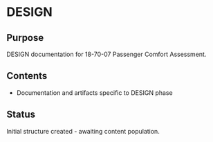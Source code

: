 # DESIGN

## Purpose
DESIGN documentation for 18-70-07 Passenger Comfort Assessment.

## Contents
- Documentation and artifacts specific to DESIGN phase

## Status
Initial structure created - awaiting content population.
